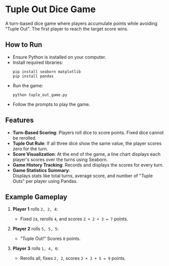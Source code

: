 # Tuple Out Dice Game

A turn-based dice game where players accumulate points while avoiding "Tuple Out". The first player to reach the target score wins.

## How to Run

- Ensure Python is installed on your computer.
- Install required libraries:
  ```
  pip install seaborn matplotlib
  pip install pandas
  ```
- Run the game:
  ```
  python tuple_out_game.py
  ```
- Follow the prompts to play the game.

## Features

- **Turn-Based Scoring**: Players roll dice to score points. Fixed dice cannot be rerolled.
- **Tuple Out Rule**: If all three dice show the same value, the player scores zero for the turn.
- **Score Visualization**: At the end of the game, a line chart displays each player's scores over the turns using Seaborn.
- **Game History Tracking**: Records and displays the scores for every turn.
- **Game Statistics Summary**:  
  Displays stats like total turns, average score, and number of "Tuple Outs" per player using Pandas.

## Example Gameplay

1. **Player 1** rolls `2, 2, 4`:  
   - Fixed `2`s, rerolls `4`, and scores `2 + 2 + 3 = 7` points.  

2. **Player 2** rolls `5, 5, 5`:  
   - "Tuple Out!" Scores `0` points.  

3. **Player 3** rolls `1, 4, 6`:  
   - Rerolls all, fixes `2, 2`, scores `2 + 2 + 5 = 9` points.  
